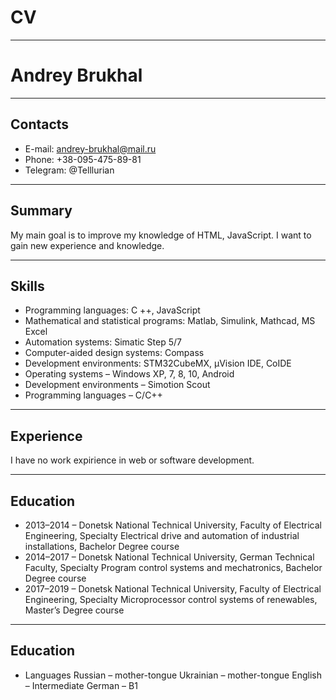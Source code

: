 # CV
-------------

# Andrey Brukhal
-------------

## Contacts
* E-mail: andrey-brukhal@mail.ru 
* Phone: +38-095-475-89-81
* Telegram: @Telllurian

-------------
## Summary

My main goal is to improve my knowledge of HTML, JavaScript. I want to gain new experience and knowledge.

-------------

## Skills

* Programming languages: C ++, JavaScript
* Mathematical and statistical programs: Matlab, Simulink, Mathcad, MS Excel
* Automation systems: Simatic Step 5/7
* Computer-aided design systems: Compass
* Development environments: STM32CubeMX, µVision IDE, CoIDE
* Operating systems – Windows XP, 7, 8, 10, Android
* Development environments – Simotion Scout
* Programming languages – C/C++

-------------

## Experience
I have no work expirience in web or software development.

-------------

## Education

* 2013–2014 – Donetsk National Technical University, Faculty of Electrical Engineering, Specialty Electrical drive and automation of industrial installations, Bachelor Degree course
* 2014–2017 – Donetsk National Technical University, German Technical Faculty, Specialty Program control systems and mechatronics, Bachelor Degree course
* 2017–2019 – Donetsk National Technical University, Faculty of Electrical Engineering, Specialty Microprocessor control systems of renewables, Master’s Degree course

-------------
## Education

* Languages
Russian – mother-tongue
Ukrainian – mother-tongue
English – Intermediate
German – B1
